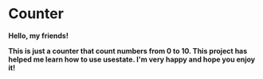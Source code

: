 # Counter

<b>Hello, my friends!<br>

This is just a counter that count numbers from 0 to 10. 
This project has helped me learn how to use usestate. 
I'm very happy and hope you enjoy it!
